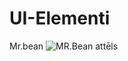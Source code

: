 # UI-Elementi
Mr.bean
![MR.Bean attēls](https://i0.wp.com/i.pinimg.com/originals/57/74/c7/5774c7734711611fc5f3c0731af95be4.png?ssl=1)
